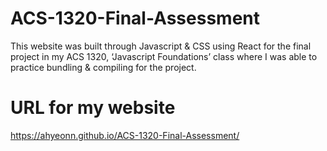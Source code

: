 # ACS-1320-Final-Assessment
This website was built through Javascript & CSS using React for the final project in my ACS 1320, ‘Javascript Foundations’ class where I was able to practice bundling & compiling for the project.

# URL for my website
https://ahyeonn.github.io/ACS-1320-Final-Assessment/
